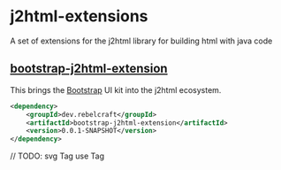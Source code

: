# j2html-extensions

A set of extensions for the j2html library for building html with java code

## [bootstrap-j2html-extension](bootstrap-j2html-extension)

This brings the [Bootstrap]() UI kit into the j2html ecosystem. 

```xml
<dependency>
    <groupId>dev.rebelcraft</groupId>
    <artifactId>bootstrap-j2html-extension</artifactId>
    <version>0.0.1-SNAPSHOT</version>
</dependency>
```


// TODO:
svg Tag
use Tag